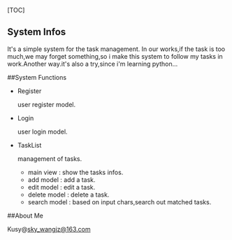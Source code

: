 [TOC]

## System Infos

It's a simple system for the task management. In our works,if the task is too much,we may forget something,so i make this system to follow my tasks in work.Another way.it's also a try,since i'm learning python...



##System Functions

- Register

  user register model.

- Login

  user login model.

- TaskList

  management of tasks.

  - main view : show the tasks infos.
  - add model : add a task.
  - edit model : edit a task.
  - delete model : delete a task.
  - search model : based on input chars,search out matched tasks.

##About Me

Kusy@sky_wangjz@163.com

